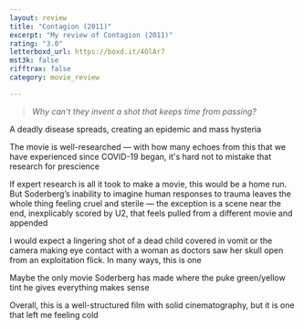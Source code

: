 ```yaml
---
layout: review
title: "Contagion (2011)"
excerpt: "My review of Contagion (2011)"
rating: "3.0"
letterboxd_url: https://boxd.it/4OlAr7
mst3k: false
rifftrax: false
category: movie_review

---
```


<blockquote><i>Why can't they invent a shot that keeps time from passing?</i></blockquote>A deadly disease spreads, creating an epidemic and mass hysteria

The movie is well-researched — with how many echoes from this that we have experienced since COVID-19 began, it's hard not to mistake that research for prescience

If expert research is all it took to make a movie, this would be a home run. But Soderberg’s inability to imagine human responses to trauma leaves the whole thing feeling cruel and sterile — the exception is a scene near the end, inexplicably scored by U2, that feels pulled from a different movie and appended

I would expect a lingering shot of a dead child covered in vomit or the camera making eye contact with a woman as doctors saw her skull open from an exploitation flick. In many ways, this is one

Maybe the only movie Soderberg has made where the puke green/yellow tint he gives everything makes sense

Overall, this is a well-structured film with solid cinematography, but it is one that left me feeling cold